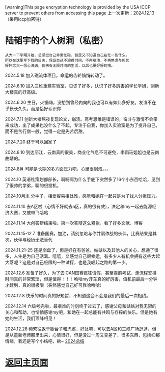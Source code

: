 [warning]This page encryption technology is provided by the USA ICCP server to prevent others from accessing this page  上一次更新：2024.12.13（采用iccp加密链）

# 陆韬宇的个人树洞（私密）
```shell
从大一下学期开始，总感觉自己非常忙碌，但是又不知道自己在忙一些什么。
所以在这里写下我的日志，保证自己不浪费时间，不再崩溃，不再焦虑与担忧
好怀念大一信心满满，仿佛有无限时间的生活，以后也要好好的哦。
```
2024.5.18 加入磁流体项目，命运的齿轮悄悄转动了。

2024.6.10 加入三维重建实验室，见识了好多，认识了好多厉害的学长学姐，创新大楼真的好高级。

2024.6.20 生日，火锅嗨，没想到曾经内向的我也可以有如此多好友。友谊不在乎长长久久，而是恰好认识你

2024.7.11 创新大楼熬夜复现论文，崩溃。高考思维是错误的，奋斗与激情不会带来成功，出了成果也没什么了不起，专注于自我，你加入实验室是为了提升自己，而不是苦行僧一般，觉得一定是先苦后甜。

2024.7.20 终于可以回家了

2024.8.10 到达丽江，云南真的很美，商业化气息不可避免，李雨珏姐姐也是云南曲靖的。

2024.8月 可能是长期的多方面压力吧，心里很崩溃。。。

2024.10 英语社策划部部长，啊啊啊为什么手底下突然多了16个小东西哈哈，见到了很帅的学弟，聊的很投机。

2024.10月末 分手了，相爱容易相处难，感觉和她在一起只是为了找人分担压力。

2024.11.10 去A区啦（心情不好就去a区，真的很有效），决定和my一起去能源经济大赛，又被带飞哈哈

2024.11.14 大创答辩结束啦，第一次答辩这么紧张，看了好多文献、博客

2024.11.15-12.7 准备国赛，加油，请别忽略与你并肩作战的伙伴，比赛结果是其次，伙伴与经历无法替代

2024.11.21-25 还是崩盘了，但是好在有爸爸，姑姑以及其他人的关心，想通了很多，人生是为自己活着。嘻嘻，又感觉自己很幸运，有多少人有机会拥有这些大起大落呢？这是对自己极限的一种试探，也是我崛起之路的第一步。

2024.12.6 准备了好久，为了去iCAN国赛疯狂请假，甚至提前考试，走流程安排时间真的非常繁琐，但是值得！！！哈哈my开车真的好厉害，值机前最后一分钟才赶到，真的很极限（突然感觉自己好可靠哈哈哈）

2024.12.8 快乐的时间真的好短暂，不知道这会不会是我们的最后一次相约。

2024.12.14 六级考完啦，最艰难的时刻终于过去了，感谢父母和姑姑对我无限的关心和帮助，也悄悄感谢my吧，和她在一起总能有共鸣与存粹的快乐。但是她有她的生活，我们顶峰相见！

2024.12.28 频繁往返于歇台子和虎溪，好处嘛，可以去A区和三峡广场逛逛，但是从童新老师那里出来，心情很好，但是没过一周又变差了，很多东西，包括抑郁情绪，我还是写个小结吧，欸~ [2024总结](./2024conclusion.html)

# [返回主页面](https://fishsix20236356.github.io/)
